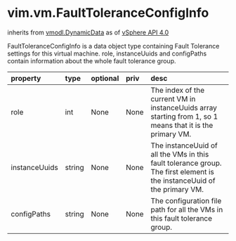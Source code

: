 vim.vm.FaultToleranceConfigInfo
===============================
inherits from [vmodl.DynamicData](docs/vmodl.DynamicData.md)
as of [vSphere API 4.0](vim.version.md#vim.version.version5)


FaultToleranceConfigInfo is a data object type containing Fault Tolerance   settings for this virtual machine.   role, instanceUuids and configPaths contain information about the    whole fault tolerance group.

| property | type | optional | priv | desc |
|:---------|:-----|:---------|:-----|:-----|
| role | int | None | None | The index of the current VM in instanceUuids array starting from 1, so    1 means that it is the primary VM. |
| instanceUuids | string | None | None | The instanceUuid of all the VMs in this fault tolerance group. The   first element is the instanceUuid of the primary VM. |
| configPaths | string | None | None | The configuration file path for all the VMs in this fault tolerance   group. |


